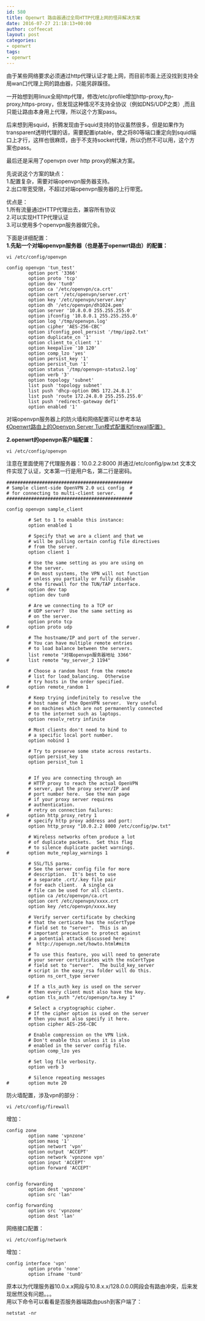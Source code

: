 ```yaml
---
id: 580
title: Openwrt 路由器通过全局HTTP代理上网的怪异解决方案
date: 2016-07-27 21:18:13+00:00
author: coffeecat
layout: post
categories:
- openwrt
tags:
- openwrt
---
```

由于某些网络要求必须通过http代理认证才能上网，而目前市面上还没找到支持全局wan口代理上网的路由器，只能另辟蹊径。

一开始想到用linux全局http代理，修改/etc/profile增加http-proxy,ftp-proxy,https-proxy，但发现这种情况不支持全协议（例如DNS/UDP之类）,而且只能让路由本身用上代理，所以这个方案pass。

后来想到用squid，折腾发现由于squid支持的协议虽然很多，但是如果作为transparent透明代理的话，需要配置iptable，使之将80等端口重定向到squid端口上才行，这样也很麻烦，由于不支持socket代理，所以仍然不可以用，这个方案也pass。

最后还是采用了openvpn over http proxy的解决方案。

先说说这个方案的缺点：  
1.配置复杂，需要对端openvpn服务器支持。  
2.出口带宽受限，不超过对端openvpn服务器的上行带宽。

优点是：  
1.所有流量通过HTTP代理出去，兼容所有协议  
2.可以实现HTTP代理认证  
3.可以使用多个openvpn服务器做冗余。  
<!--more-->

下面是详细配置：  
**1.先贴一个对端openvpn服务器（也是基于openwrt路由）的配置：**

<pre><code class="language-sh">vi /etc/config/openvpn</code></pre>

<pre><code class="language-vim">config openvpn 'tun_test'
        option port '3366'
        option proto 'tcp'
        option dev 'tun0'
        option ca '/etc/openvpn/ca.crt'
        option cert '/etc/openvpn/server.crt'
        option key '/etc/openvpn/server.key'
        option dh '/etc/openvpn/dh1024.pem'
        option server '10.8.0.0 255.255.255.0'
        option ifconfig '10.8.0.1 255.255.255.0'
        option log '/tmp/openvpn.log'
        option cipher 'AES-256-CBC'
        option ifconfig_pool_persist '/tmp/ipp2.txt'
        option duplicate_cn '1'
        option client_to_client '1'
        option keepalive '10 120'
        option comp_lzo 'yes'
        option persist_key '1'
        option persist_tun '1'
        option status '/tmp/openvpn-status2.log'
        option verb '3'
        option topology 'subnet'
        list push 'topology subnet'
        list push 'dhcp-option DNS 172.24.8.1'
        list push 'route 172.24.8.0 255.255.255.0'
        list push 'redirect-gateway def1'
        option enabled '1'</code></pre>

对端openvpn服务器上的防火墙和网络配置可以参考本站  
[《Openwrt路由上的Openvpn Server Tun模式配置和firewall配置》](https://routeragency.com/?p=539)

**2.openwrt的openvpn客户端配置：**

<pre><code class="language-sh">vi /etc/config/openvpn</code></pre>

注意在里面使用了代理服务器：10.0.2.2:8000 并通过/etc/config/pw.txt 文本文件实现了认证，文本第一行是用户名，第二行是密码。

<pre><code class="language-vim">##############################################
# Sample client-side OpenVPN 2.0 uci config  #
# for connecting to multi-client server.     #
##############################################

config openvpn sample_client

        # Set to 1 to enable this instance:
        option enabled 1

        # Specify that we are a client and that we
        # will be pulling certain config file directives
        # from the server.
        option client 1

        # Use the same setting as you are using on
        # the server.
        # On most systems, the VPN will not function
        # unless you partially or fully disable
        # the firewall for the TUN/TAP interface.
#       option dev tap
        option dev tun0

        # Are we connecting to a TCP or
        # UDP server?  Use the same setting as
        # on the server.
        option proto tcp
#       option proto udp

        # The hostname/IP and port of the server.
        # You can have multiple remote entries
        # to load balance between the servers.
        list remote "对端openvpn服务器地址 3366"
#       list remote "my_server_2 1194"

        # Choose a random host from the remote
        # list for load_balancing.  Otherwise
        # try hosts in the order specified.
#       option remote_random 1

        # Keep trying indefinitely to resolve the
        # host name of the OpenVPN server.  Very useful
        # on machines which are not permanently connected
        # to the internet such as laptops.
        option resolv_retry infinite

        # Most clients don't need to bind to
        # a specific local port number.
        option nobind 1

        # Try to preserve some state across restarts.
        option persist_key 1
        option persist_tun 1


        # If you are connecting through an
        # HTTP proxy to reach the actual OpenVPN
        # server, put the proxy server/IP and
        # port number here.  See the man page
        # if your proxy server requires
        # authentication.
        # retry on connection failures:
#       option http_proxy_retry 1
        # specify http proxy address and port:
        option http_proxy "10.0.2.2 8000 /etc/config/pw.txt"

        # Wireless networks often produce a lot
        # of duplicate packets.  Set this flag
        # to silence duplicate packet warnings.
#       option mute_replay_warnings 1

        # SSL/TLS parms.
        # See the server config file for more
        # description.  It's best to use
        # a separate .crt/.key file pair
        # for each client.  A single ca
        # file can be used for all clients.
        option ca /etc/openvpn/ca.crt
        option cert /etc/openvpn/xxxx.crt
        option key /etc/openvpn/xxxx.key

        # Verify server certificate by checking
        # that the certicate has the nsCertType
        # field set to "server".  This is an
        # important precaution to protect against
        # a potential attack discussed here:
        #  http://openvpn.net/howto.html#mitm
        #
        # To use this feature, you will need to generate
        # your server certificates with the nsCertType
        # field set to "server".  The build_key_server
        # script in the easy_rsa folder will do this.
        option ns_cert_type server

        # If a tls_auth key is used on the server
        # then every client must also have the key.
#       option tls_auth "/etc/openvpn/ta.key 1"

        # Select a cryptographic cipher.
        # If the cipher option is used on the server
        # then you must also specify it here.
        option cipher AES-256-CBC

        # Enable compression on the VPN link.
        # Don't enable this unless it is also
        # enabled in the server config file.
        option comp_lzo yes

        # Set log file verbosity.
        option verb 3

        # Silence repeating messages
#       option mute 20
</code></pre>

防火墙配置，涉及vpn的部分：

<pre><code class="language-sh">vi /etc/config/firewall</code></pre>

增加：

<pre><code class="language-vim">config zone
        option name 'vpnzone'
        option masq '1'
        option networt 'vpn'
        option output 'ACCEPT'
        option network 'vpnzone vpn'
        option input 'ACCEPT'
        option forward 'ACCEPT'


config forwarding
        option dest 'vpnzone'
        option src 'lan'

config forwarding
        option src 'vpnzone'
        option dest 'lan'</code></pre>

网络接口配置：

<pre><code class="language-sh">vi /etc/config/network</code></pre>

增加：

<pre><code class="language-vim">config interface 'vpn'
        option proto 'none'
        option ifname 'tun0'</code></pre>

原本以为代理服务器10.0.x.x网段与10.8.x.x/128.0.0.0网段会有路由冲突，后来发现居然没有问题。。。  
用以下命令可以看看是否服务器端路由push到客户端了：

<pre><code class="language-sh">netstat -nr</code></pre>